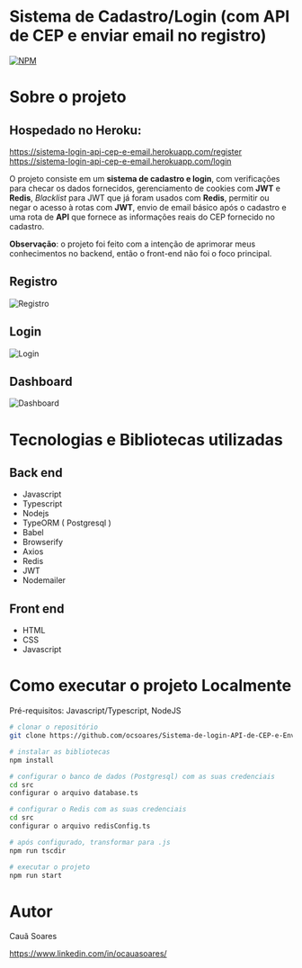 # Sistema de Cadastro/Login (com API de CEP e enviar email no registro)
[![NPM](https://img.shields.io/npm/l/react)](https://github.com/neliocursos/exemplo-readme/blob/main/LICENSE) 

# Sobre o projeto

## Hospedado no Heroku:<br>
https://sistema-login-api-cep-e-email.herokuapp.com/register <br>
https://sistema-login-api-cep-e-email.herokuapp.com/login

O projeto consiste em um **sistema de cadastro e login**, com verificações para checar os dados fornecidos, gerenciamento de cookies com **JWT** e **Redis**, *Blacklist* para JWT que já foram usados com **Redis**, permitir ou negar o acesso à rotas com **JWT**, envio de email básico após o cadastro e uma rota de **API** que fornece as informações reais do CEP fornecido no cadastro.

**Observação**: o projeto foi feito com a intenção de aprimorar meus conhecimentos no backend, então o front-end não foi o foco principal.

## Registro
![Registro](https://raw.githubusercontent.com/ocsoares/Sistema-de-login-API-de-CEP-e-Enviar-email-DeployHeroku/master/assets/registro.jpg)

## Login
![Login](https://raw.githubusercontent.com/ocsoares/Sistema-de-login-API-de-CEP-e-Enviar-email-DeployHeroku/master/assets/login.jpg)

## Dashboard
![Dashboard](https://raw.githubusercontent.com/ocsoares/Sistema-de-login-API-de-CEP-e-Enviar-email-DeployHeroku/master/assets/dashboard.jpg)

# Tecnologias e Bibliotecas utilizadas
## Back end
- Javascript
- Typescript
- Nodejs
- TypeORM ( Postgresql )
- Babel
- Browserify
- Axios
- Redis
- JWT
- Nodemailer
## Front end
- HTML
- CSS
- Javascript
# Como executar o projeto **Localmente**

Pré-requisitos: Javascript/Typescript, NodeJS

```bash
# clonar o repositório
git clone https://github.com/ocsoares/Sistema-de-login-API-de-CEP-e-Enviar-email-DeployHeroku

# instalar as bibliotecas
npm install

# configurar o banco de dados (Postgresql) com as suas credenciais
cd src
configurar o arquivo database.ts

# configurar o Redis com as suas credenciais
cd src
configurar o arquivo redisConfig.ts

# após configurado, transformar para .js
npm run tscdir

# executar o projeto
npm run start
```

# Autor

Cauã Soares

https://www.linkedin.com/in/ocauasoares/